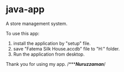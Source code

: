 # java-app
A store management system.

To use this app:

1. install the application by "setup" file.
2. save "Fatema Silk House.accdb" file to "H:\" folder.
3. Run the application from desktop.

Thank you for using my app.
/****************************Nuruzzaman*************************/
